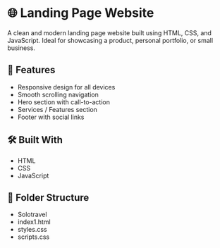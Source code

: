 # 🌐 Landing Page Website

A clean and modern landing page website built using HTML, CSS, and JavaScript. Ideal for showcasing a product, personal portfolio, or small business.

## 🚀 Features

- Responsive design for all devices
- Smooth scrolling navigation
- Hero section with call-to-action
- Services / Features section
- Footer with social links

## 🛠️ Built With

- HTML
- CSS
- JavaScript
## 📁 Folder Structure
- Solotravel
- index1.html
- styles.css
- scripts.css

